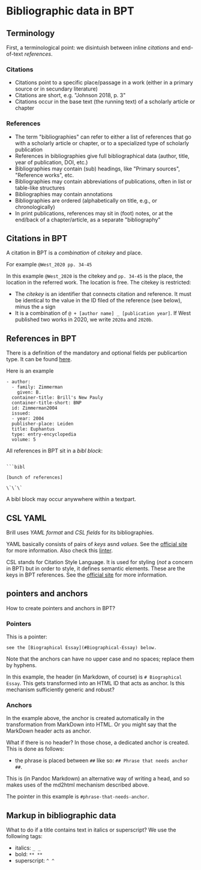 # Bibliographic data in BPT

## Terminology

First, a terminological point: we disintuish between inline _citations_ and end-of-text _references_.

### Citations

* Citations point to a specific place/passage in a work (either in a primary source or in secundary literature)
* Citations are short, e.g. "Johnson 2018, p. 3"
* Citations occur in the base text (the running text) of a scholarly article or chapter

### References

* The term "bibliographies" can refer to either a list of references that go with a scholarly article or chapter, or to a specialized type of scholarly publication
* References in bibliographies give full bibliographical data (author, title, year of publication, DOI, etc.)
* Bibliographies may contain (sub) headings, like "Primary sources", "Reference works", etc.
* Bibliographies may contain abbreviations of publications, often in list or table-like structures
* Bibliographies may contain annotations
* Bibliographies are ordered (alphabetically on title, e.g., or chronologically)
* In print publications, references may sit in (foot) notes, or at the end/back of a chapter/article, as a separate "bibliography"

## Citations in BPT

A citation in BPT is a _combination_ of _citekey_ and place.

For example `@West_2020 pp. 34-45`

In this example `@West_2020` is the citekey and `pp. 34-45` is the place, the location in the referred work. The location is free. The citekey is restricted:

* The  _citekey_ is an identifier that connects citation and reference. It must be identical to the value in the ID filed of the reference (see below), minus the `a` sign
* It is a combination of `@ + [author name] _ [publication year]`. If West published two works in 2020, we write `2020a` and `2020b`.

## References in BPT

There is a definition of the mandatory and optional fields per publicartion type. It can be found [here](https://gitlab.com/brillpublishers/code/zotero_brill/-/blob/master/documentation/Mappings.xlsx).

Here is an example

```
- author:
  - family: Zimmerman
    given: B.
  container-title: Brill's New Pauly
  container-title-short: BNP
  id: Zimmerman2004
  issued:
  - year: 2004
  publisher-place: Leiden
  title: Euphantus
  type: entry-encyclopedia
  volume: 5
```

All references in BPT sit in a _bibl block_:


```

```bibl

[bunch of references]

\`\`\`

```


A bibl block may occur anywwhere within a textpart.

## CSL YAML

Brill uses _YAML format_ and _CSL fields_ for its bibliographies.

YAML basically consists of pairs of _keys_ asnd _values_. See the [official site](https://yaml.org/) for more information. Also check this [linter](http://www.yamllint.com/).

CSL stands for Citation Style Language. It is used for styling (_not_ a concern in BPT) but in order to style, it defines semantic elements. These are the keys in BPT references. See the [official site](https://citationstyles.org/) for more information.

## pointers and anchors

How to create pointers and anchors in BPT?

### Pointers

This is a pointer:

`see the [Biographical Essay](#Biographical-Essay) below.` 

Note that the anchors can have no upper case and no spaces; replace them by hyphens.

In this example, the header (in Markdown, of course) is `# Biographical Essay`. This gets transformed into an HTML ID that acts as anchor. Is this mechanism sufficiently generic and robust?

### Anchors

In the example above, the anchor is created automatically in the transformation from MarkDown into HTML. Or you might say that the MarkDown header acts as anchor.

What if there is no header? In those chose, a dedicated anchor is created. This is done as follows:

* the phrase is placed between `##` like so: `## Phrase that needs anchor ##`. 

This is (in Pandoc Markdown) an alternative way of writing a head, and so makes uses of the md2html mechanism described above.

The pointer in this example is `#phrase-that-needs-anchor`.

## Markup in bibliographic data

What to do if a title contains text in italics or superscript? We use the following tags:

* italics: `_ _`
* bold: `** **`
* superscript: `^ ^`
